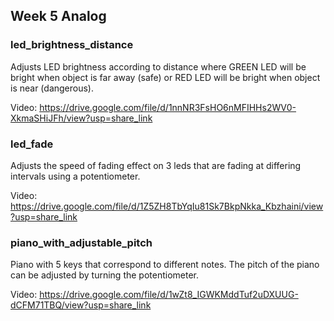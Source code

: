 ## Week 5 Analog

### led_brightness_distance
Adjusts LED brightness according to distance where GREEN LED will be bright when object is far away (safe) or RED LED will 
be bright when object is near (dangerous).

Video: https://drive.google.com/file/d/1nnNR3FsHO6nMFIHHs2WV0-XkmaSHiJFh/view?usp=share_link

### led_fade
Adjusts the speed of fading effect on 3 leds that are fading at differing intervals using a potentiometer.

Video: https://drive.google.com/file/d/1Z5ZH8TbYqIu81Sk7BkpNkka_Kbzhaini/view?usp=share_link

### piano_with_adjustable_pitch
Piano with 5 keys that correspond to different notes. The pitch of the piano can be adjusted by turning the potentiometer.

Video: https://drive.google.com/file/d/1wZt8_IGWKMddTuf2uDXUUG-dCFM71TBQ/view?usp=share_link
